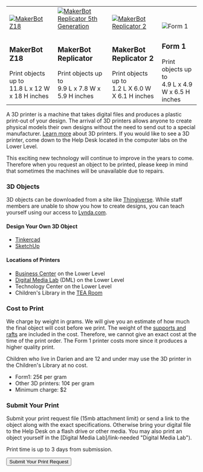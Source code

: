 <div class="table-responsive">
  <table class="table">
   <tbody>
   	<tr>
   		<td style="vertical-align:bottom">
   			<a href="http://store.makerbot.com/replicator-z18"><img class="img-responsive" alt="MakerBot Z18" title="MakerBot Z18 Credit: MakerBot®" src="/uploads/equipment/makerbot_z18.gif" /></a>
   		</td>
   		<td style="vertical-align:bottom">
   			<a href="http://store.makerbot.com/replicator"><img class="img-responsive" alt="MakerBot Replicator 5th Generation" title="MakerBot Replicator 5th Generation Credit: MakerBot®" src="/uploads/equipment/makerbot_replicator.gif" /></a>
   		</td>
   		<td style="vertical-align:bottom">
   			<a href="https://store.makerbot.com/replicator2.html"><img class="img-responsive" alt="MakerBot Replicator 2" src="/uploads/equipment/makerbot_replicator_2.gif" /></a>
   		</td>
   		<td style="vertical-align:bottom">
   			<img class="img-responsive" src="/uploads/equipment/form_1.gif" alt="Form 1" title="Form 1"/>
   		</td>
   	</tr>
   	<tr>
   		<td>
	   		<h3>MakerBot Z18</h3>
			Print objects up to
			<br />
			11.8 L x 12 W x 18 H inches
			</td>
   		<td>
	   		<h3>MakerBot Replicator</h3>
			Print objects up to
			<br /> 
			9.9 L x 7.8 W x 5.9 H inches
		</td>
		<td>
	   		<h3>MakerBot Replicator 2</h3>
			Print objects up to
			<br /> 
			1.2 L X 6.0 W X 6.1 H inches
		</td>
		<td>
	   		<h3>Form 1</h3>
			Print objects up to
			<br /> 
                        4.9 L x 4.9 W x 6.5 H inches
		</td>
   	</tr>
   </tbody>
  </table>
</div>

<div class="margin-bottom-20"></div>

A 3D printer is a machine that takes digital files and produces a plastic print-out of your design. The arrival of 3D printers allows anyone to create physical models their own designs without the need to send out to a special manufacturer. [Learn more](http://www.3dprinter.net/reference/what-is-3d-printing "Learn more about 3D Printers") about 3D printers. If you would like to see a 3D printer, come down to the Help Desk located in the computer labs on the Lower Level.

This exciting new technology will continue to improve in the years to come. Therefore when you request an object to be printed, please keep in mind that sometimes the machines will be unavailable due to repairs.

<div class="margin-bottom-30"></div>

<div class="row">

<div class="col-md-4">

### 3D Objects

3D objects can be downloaded from a site like [Thingiverse](http://thingiverse.com "Thingiverse"). While staff members are unable to show you how to create designs, you can teach yourself using our access to [Lynda.com](https://www.lynda.com/portal/sip?org=darienlibrary.org "Lynda.com").

#### Design Your Own 3D Object

* [Tinkercad](http://tinkercad.com/ "Tinkercad")
* [SketchUp](http://www.sketchup.com/ "Sketch")


#### Locations of Printers

* [Business Center](/business-center "Business Center") on the Lower Level
* [Digital Media Lab](/dml "Digital Media Lab") (DML) on the Lower Level
* Technology Center on the Lower Level
* Children's Library in the [TEA Room](/tearoom "TEA Room")	
</div>

<div class="col-md-4">

### Cost to Print

We charge by weight in grams. We will give you an estimate of how much the final object will cost before we print. The weight of the [supports and rafts](https://www.simplify3d.com/support/tutorials/rafts-skirts-and-brims/ "Supports and rafts") are included in the cost. Therefore, we cannot give an exact cost at the time of the print order. The Form 1 printer costs more since it produces a higher quality print.

Children who live in Darien and are 12 and under may use the 3D printer in the Children's Library at no cost.

* Form1: 25¢ per gram
* Other 3D printers: 10¢ per gram
* Minimum charge: $2

</div>
<div class="col-md-4">

### Submit Your Print

Submit your print request file (15mb attachment limit) or send a link to the object along with the exact specifications. Otherwise bring your digital file to the Help Desk on a flash drive or other media. You may also print an object yourself in the [Digital Media Lab]/link-needed "Digital Media Lab").

Print time is up to 3 days from submission.

<div class="margin-bottom-20"></div>

<a href="/page/3D-print-request"><button class="btn-u btn-u-lg btn-u-dark-blue btn-block" type="button">Submit Your Print Request</button></a>
</div>
</div>
<div class="margin-bottom-20"></div>